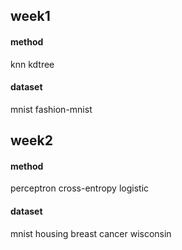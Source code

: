 ## week1
#### method
knn
kdtree
#### dataset
mnist
fashion-mnist

## week2
#### method
perceptron
cross-entropy
logistic
#### dataset
mnist
housing
breast cancer wisconsin
